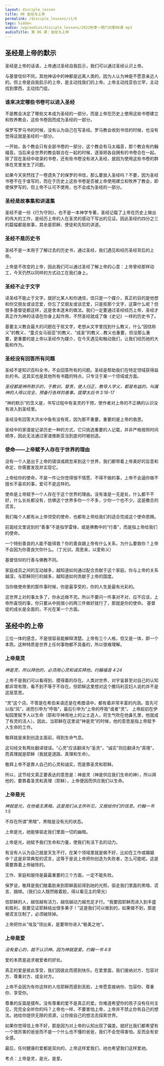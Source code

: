 ```yaml
---
layout: disciple_lesson
title: 06 圣经与上帝
permalink: /disciple_lessons/s1/6
tags: hidden
audio: /wg/audios/disciple_lessons/2022秋季一期门训第06课.mp3
audioTitle: 第 06 课：圣经与上帝
---
```


## 圣经是上帝的默示

圣经是上帝的话语，上帝通过圣经自我启示，我们可以通过圣经认识上帝。

与基督信仰不同，其他神话中的神都是远离人类的，因为人认为神是不愿意亲近人的。但上帝是自我启示的上帝，是主动找我们的上帝。上帝主动找亚伯兰罕，主动找到摩西，主动找门徒。

### 谁来决定哪些书卷可以进入圣经

不是教会决定了哪些文本成为圣经的一部分，而是上帝在历史上使用这些书卷建立和牧养教会，这些书卷因而成为圣经的一部分。

保罗写罗马书的时候，没有认为自己在写圣经。罗马教会收到书信的时候，也没有觉得这就是圣经的一部分。

一开始，各个教会只有全部书卷的一部分，这个教会有马太福音，那个教会有约翰福音。当后来全世界的教会联合在一起的时候，逐渐把各自拥有的书卷合在一起。除了现在圣经中收录的书卷，还有些书卷没有进入圣经，是因为使用这些书卷的群体在灵里发生了问题。

 如果今天突然找了一卷遗失了的保罗的书信，那么要放入圣经吗？不要，因为圣经书卷不在于谁写的，而在于历史上这些书卷是否被上帝使用建立和牧养了教会，即使保罗写的，但上帝不认可不使用，也不会成为圣经的一部分。

### 圣经是故事集和讲道集

圣经不是一份《行为守则》，也不是一本神学专著，圣经记载了上帝在历史上做出的伟⼤的⼯作，是经历上帝的⼈在圣灵的感动下写出的⻅证。因此圣经约四分之三的篇幅都是故事，其余是耶稣、使徒和先知的讲道。

### 圣经不是历史书

圣经不是一本用于了解过去的历史书，通过圣经，我们遇见和经历圣经背后的上帝。

上帝是不改变的上帝，因此我们可以通过圣经了解上帝的心意：上帝曾经那样动工，今天仍然以同样的方式动工在我们身上。

### 圣经不止于文字

读圣经不能止于文字。就好比某人和你通信，信只是一个媒介，真正的目的是他想和你交朋友或谈恋爱，你忘了交朋友或谈恋爱，只是抠那个文字，这算什么呢？但很多基督徒都这样，这是舍本逐末的做法。我们一定要通过圣经经历上帝，圣经才真正作为神的话语在你身上起作用，不然圣经就成了像《史记》一样的历史书了。

基要主义教会最大的问题在于抠文字，老想从文字里找到什么教义，什么“因信称义”的教义、“童贞女马丽亚”的教义、“成圣”的教义...教义也重要，但没那么重要，更重要的是上帝以圣经作为媒介，在今天遇见和触动我们，让我们经历祂的大能和作为。

### 圣经没有回答所有问题

圣经不是知识百科全书，不会回答所有的问题。圣经是帮助我们在特定领域获得益处的书。这其实也是其他所有书籍的特点，只专注于某一个领域或方面。

*圣经都是神所默示的，于教训，督责，使人归正，教导人学义，都是有益的。叫属神的人得以完全，预备行各样的善事。提摩太后书 3:16-17*

“神的默示”的含义是，书写过程中有圣灵的干预，使作者对上帝的不正确的认识没有进入到圣经里。

圣经没有回答大洪水中鱼有没有死，因为那不重要，重要的是上帝的救恩。

圣经中的家谱是记录历史一种的方式，它只挑选重要的人记载，并非严格按照时间顺序，因此无法通过家谱推断亚当到底何时被创造。

### 使命——上帝赋予人存在于世界的理由

没有一个人是出于上帝的错误或疏忽来到这个世界，我们都带着上帝美好的旨意和命定，你需要发现并实现它。

上帝给你的使命，不是一件让你觉得很不情愿、不得不做的事，上帝不会逼你做不擅长不喜欢的事，爱可不是这样的。

使命是上帝赋予一个人存在于这个世界的理由。没有谁是一无是处，什么都干不好，什么长处都没有，仿佛这个世界多你一个不多，少你一个也不少。这是撒旦的谎言。

我们每个人都有从上帝领受的使命，也都有上帝给我们的适合完成这个使命恩赐。

前面经文里说到的“善事”不是指学雷锋，或是佛教中的“行善”，而是指上帝给我们的使命。

一个特别善良的人能不能得救？你的善良跟上帝有什么关系，为什么要救你？上帝不会因为你善良欠你什么。（丁光训，周恩来，以爱称义）

基督信仰的行善与佛教不同。

家庭成员之间的互动越多，越知道如何通过配合贡献于这个家庭。你与上帝的关系越深，与耶稣同行的越多，越知道如何贡献于上帝的国度。

当你做使命里的那件事时候，你是最享受的，你的人生是最有光彩的。

这世界上对的事太多了，你永远做不完。所以不要问一件事对不对，应不应该，上帝所喜悦的事，你只要从中挑很小的两三件做好就行了，那就是你的使命。
基督徒的成长是全面的，不光在某一个方面。

## 圣经中的上帝

三位一体的感念，不是很容易能解释清楚。上帝有三个人格，但又是一体，即一个本质。这种特质是世界上任何事物都不具备的，所以很难理解。

### 上帝是灵

*神是灵，所以拜他的，必须用心灵和诚实拜他。约翰福⾳ 4:24*

上帝不是我们可以看得到、摸得着的存在。人类对世界、对宇宙甚至对自己的认知都非常有限，看不到不等于不存在。但耶稣这里想对这个撒玛利亚妇人说的并不是这层意思。

“灵”这个词，不管是在希伯来语还是在希腊语中，都有着非常丰富的内涵。首先可以指“风”，进而引申为“呼吸”，最后引申为“上帝的呼吸”或者“灵”。
上帝起初在伊甸园里赋予人以生命（耶和华神用地上的尘土造人，将生气吹在他鼻孔里，他就成了有灵的活人）。因此，当耶稣在这里说“神是灵”的时候，他的意思是指上帝赋予人生命的工作。

敬拜就是来到创造主面前，得到生命气息。

这句经文有两处翻译错误。“心灵”应该翻译为“圣灵”，“诚实”则应翻译为“真理”，而真理就是耶稣（我就是道路、真理和生命）。

敬拜上帝不是靠人自己的心灵和诚实，而是靠圣灵和耶稣。

所以，这节经文真正要表达的意思是：神是灵（神是供应我们生命的神），所以拜他的，要靠着圣灵和真理（耶稣），上帝便因而供应我们以生命。

### 上帝是光

*神就是光，在他毫无黑暗。这是我们从主所听见，又报给你们的信息。约翰⼀书 1:5*

不存在所谓“黑暗”，黑暗是没有光的状态。

上帝是光，祂能够驱走我们里面一切的幽暗。

上帝是光，祂赋予我们生命和力量，使我们有活下去的动力。

有没有人认为自己就是天生不行，在某个领域里就是做不好，比如在工作或婚姻中？这是非常典型的谎言，这等于是说上帝把你创造为失败者，怎么可能呢。这是需要靠着上帝破除的。

工作、家庭和服侍是最最重要的三个方面，一定不能失败。

保罗说，敬拜是我们敞着脸来到耶稣面前得到祂的光照，驱走我们里面的黑暗、谎言、捆绑。（我们众人既然敞着脸，得以看见主的荣光）

信耶稣的人，越信越有活力，越信越动力越充足才行。“我要因耶稣而进入到丰盛和胜利，我要见证耶稣结出很多果子！”这是我们可以做到的，如果做不到，那是被谎言压制了，必须破除掉。

上帝把你从“埃及”领出来，是要带你进入“极美之地”。

### 上帝是爱

*没有爱心的，就不认识神。因为神就是爱。约翰⼀书 4:8*

爱的本质是追求被爱者的好处。

真正的爱是彼此享受，我们因彼此而感到快乐。在爱里面，我们接纳对方、包容对方、尊重对方、成全对方。

上帝不会因为有你这样的人信耶稣而感到丢脸，上帝愿意接纳你、包容你、尊重你、享受你。

尊重的反面是摆布。没有尊重的爱不是真正的爱。你难道希望你的孩子没有任何主见，完完全全听你的吗？上帝也一样，不要害怕上帝，上帝并不禁止你有自己的想法。祂给你提供无限的资源，让你按自己的想法去探索世界。

如果你觉得信上帝不好，那是因为对上帝的认知出现了偏差。就好比我们都希望有一个很厉害的爸爸而不是一个什么也不懂的爸爸，我们不会觉得害怕，反而会有安全感。

最后，任何健康的爱都是双向的，上帝这样爱我们，祂也希望我们这样爱祂。

考点：上帝是灵，是光，是爱。

